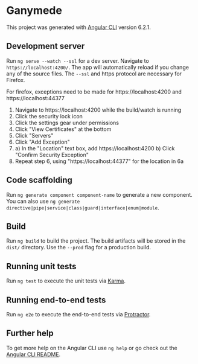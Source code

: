 # Ganymede

This project was generated with [Angular CLI](https://github.com/angular/angular-cli) version 6.2.1.

## Development server

Run `ng serve --watch --ssl` for a dev server. Navigate to `https://localhost:4200/`. The app will automatically reload if you change any of the source files. The `--ssl` and https protocol are necessary for Firefox.

For firefox, exceptions need to be made for https://localhost:4200 and https://localhost:44377
1. Navigate to https://localhost:4200 while the build/watch is running
2. Click the security lock icon
3. Click the settings gear under permissions
4. Click "View Certificates" at the bottom
5. Click "Servers"
6. Click "Add Exception"
6. a) In the "Location" text box, add https://localhost:4200
   b) Click "Confirm Security Exception"
7. Repeat step 6, using "https://localhost:44377" for the location in 6a 

## Code scaffolding

Run `ng generate component component-name` to generate a new component. You can also use `ng generate directive|pipe|service|class|guard|interface|enum|module`.

## Build

Run `ng build` to build the project. The build artifacts will be stored in the `dist/` directory. Use the `--prod` flag for a production build.

## Running unit tests

Run `ng test` to execute the unit tests via [Karma](https://karma-runner.github.io).

## Running end-to-end tests

Run `ng e2e` to execute the end-to-end tests via [Protractor](http://www.protractortest.org/).

## Further help

To get more help on the Angular CLI use `ng help` or go check out the [Angular CLI README](https://github.com/angular/angular-cli/blob/master/README.md).
